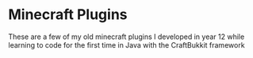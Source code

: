 # Minecraft Plugins
These are a few of my old minecraft plugins I developed in year 12 while 
learning to code for the first time in Java with the CraftBukkit framework
